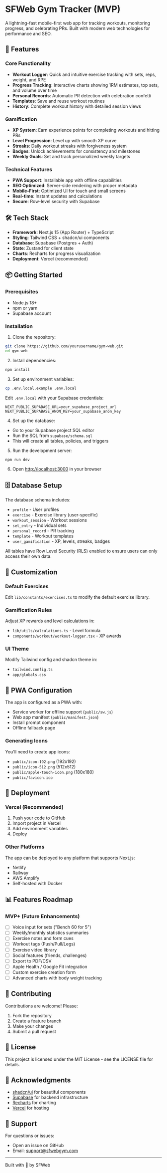 # SFWeb Gym Tracker (MVP)

A lightning-fast mobile-first web app for tracking workouts, monitoring progress, and celebrating PRs. Built with modern web technologies for performance and SEO.

## 🚀 Features

### Core Functionality
- **Workout Logger**: Quick and intuitive exercise tracking with sets, reps, weight, and RPE
- **Progress Tracking**: Interactive charts showing 1RM estimates, top sets, and volume over time
- **Personal Records**: Automatic PR detection with celebration confetti
- **Templates**: Save and reuse workout routines
- **History**: Complete workout history with detailed session views

### Gamification
- **XP System**: Earn experience points for completing workouts and hitting PRs
- **Level Progression**: Level up with smooth XP curve
- **Streaks**: Daily workout streaks with forgiveness system
- **Badges**: Unlock achievements for consistency and milestones
- **Weekly Goals**: Set and track personalized weekly targets

### Technical Features
- **PWA Support**: Installable app with offline capabilities
- **SEO Optimized**: Server-side rendering with proper metadata
- **Mobile-First**: Optimized UI for touch and small screens
- **Real-time**: Instant updates and calculations
- **Secure**: Row-level security with Supabase

## 🛠️ Tech Stack

- **Framework**: Next.js 15 (App Router) + TypeScript
- **Styling**: Tailwind CSS + shadcn/ui components
- **Database**: Supabase (Postgres + Auth)
- **State**: Zustand for client state
- **Charts**: Recharts for progress visualization
- **Deployment**: Vercel (recommended)

## 📦 Getting Started

### Prerequisites
- Node.js 18+ 
- npm or yarn
- Supabase account

### Installation

1. Clone the repository:
```bash
git clone https://github.com/yourusername/gym-web.git
cd gym-web
```

2. Install dependencies:
```bash
npm install
```

3. Set up environment variables:
```bash
cp .env.local.example .env.local
```

Edit `.env.local` with your Supabase credentials:
```env
NEXT_PUBLIC_SUPABASE_URL=your_supabase_project_url
NEXT_PUBLIC_SUPABASE_ANON_KEY=your_supabase_anon_key
```

4. Set up the database:
- Go to your Supabase project SQL editor
- Run the SQL from `supabase/schema.sql`
- This will create all tables, policies, and triggers

5. Run the development server:
```bash
npm run dev
```

6. Open [http://localhost:3000](http://localhost:3000) in your browser

## 🗄️ Database Setup

The database schema includes:
- `profile` - User profiles
- `exercise` - Exercise library (user-specific)
- `workout_session` - Workout sessions
- `set_entry` - Individual sets
- `personal_record` - PR tracking
- `template` - Workout templates
- `user_gamification` - XP, levels, streaks, badges

All tables have Row Level Security (RLS) enabled to ensure users can only access their own data.

## 🎨 Customization

### Default Exercises
Edit `lib/constants/exercises.ts` to modify the default exercise library.

### Gamification Rules
Adjust XP rewards and level calculations in:
- `lib/utils/calculations.ts` - Level formula
- `components/workout/workout-logger.tsx` - XP awards

### UI Theme
Modify Tailwind config and shadcn theme in:
- `tailwind.config.ts`
- `app/globals.css`

## 📱 PWA Configuration

The app is configured as a PWA with:
- Service worker for offline support (`public/sw.js`)
- Web app manifest (`public/manifest.json`)
- Install prompt component
- Offline fallback page

### Generating Icons
You'll need to create app icons:
- `public/icon-192.png` (192x192)
- `public/icon-512.png` (512x512)
- `public/apple-touch-icon.png` (180x180)
- `public/favicon.ico`

## 🚢 Deployment

### Vercel (Recommended)

1. Push your code to GitHub
2. Import project in Vercel
3. Add environment variables
4. Deploy

### Other Platforms

The app can be deployed to any platform that supports Next.js:
- Netlify
- Railway
- AWS Amplify
- Self-hosted with Docker

## 📊 Features Roadmap

### MVP+ (Future Enhancements)
- [ ] Voice input for sets ("Bench 60 for 5")
- [ ] Weekly/monthly statistics summaries
- [ ] Exercise notes and form cues
- [ ] Workout tags (Push/Pull/Legs)
- [ ] Exercise video library
- [ ] Social features (friends, challenges)
- [ ] Export to PDF/CSV
- [ ] Apple Health / Google Fit integration
- [ ] Custom exercise creation form
- [ ] Advanced charts with body weight tracking

## 🤝 Contributing

Contributions are welcome! Please:
1. Fork the repository
2. Create a feature branch
3. Make your changes
4. Submit a pull request

## 📄 License

This project is licensed under the MIT License - see the LICENSE file for details.

## 🙏 Acknowledgments

- [shadcn/ui](https://ui.shadcn.com/) for beautiful components
- [Supabase](https://supabase.com/) for backend infrastructure
- [Recharts](https://recharts.org/) for charting
- [Vercel](https://vercel.com/) for hosting

## 📧 Support

For questions or issues:
- Open an issue on GitHub
- Email: support@sfwebgym.com

---

Built with 💪 by SFWeb
